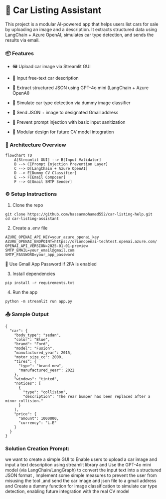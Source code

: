 # 🚗 Car Listing Assistant
This project is a modular AI-powered app that helps users list cars for sale by uploading an image and a description. It extracts structured data using LangChain + Azure OpenAI, simulates car type detection, and sends the results via email.

### 📦 Features
- 🖼️ Upload car image via Streamlit GUI

- 📝 Input free-text car description

- 🤖 Extract structured JSON using GPT-4o mini (LangChain + Azure OpenAI)

- 🧪 Simulate car type detection via dummy image classifier

- 📧 Send JSON + image to designated Gmail address

- 🔐 Prevent prompt injection with basic input sanitization

- 🧰 Modular design for future CV model integration

### 🧠 Architecture Overview
```mermaid
flowchart TD
    A[Streamlit GUI] --> B[Input Validator]
    B --> C[Prompt Injection Prevention Layer]
    C --> D[LangChain + Azure OpenAI]
    D --> E[Dummy CV Classifier]
    E --> F[Email Composer]
    F --> G[Gmail SMTP Sender]
```

### ⚙️ Setup Instructions
1. Clone the repo
``` 
git clone https://github.com/hassanmohamed552/car-listing-help.git
cd car-listing-assistant
``` 
2. Create a .env file
```
AZURE_OPENAI_API_KEY=your_azure_openai_key
AZURE_OPENAI_ENDPOINT=https://orionopenai-techtest.openai.azure.com/
OPENAI_API_VERSION=2025-01-01-preview
SMTP_EMAIL=your_email@gmail.com
SMTP_PASSWORD=your_app_password
```
🔐 Use Gmail App Password if 2FA is enabled

3. Install dependencies
```
pip install -r requirements.txt
```
4. Run the app
```
python -m streamlit run app.py
```
### 📤 Sample Output
```
{
  "car": {
    "body_type": "sedan",
    "color": "Blue",
    "brand": "Ford",
    "model": "Fusion",
    "manufactured_year": 2015,
    "motor_size_cc": 2000,
    "tires": {
      "type": "brand-new",
      "manufactured_year": 2022
    },
    "windows": "tinted",
    "notices": [
      {
        "type": "collision",
        "description": "The rear bumper has been replaced after a minor collision."
      }
    ],
    "price": {
      "amount": 1000000,
      "currency": "L.E"
    }
  }
}
```
### Solution Creation Prompt:
we want to create a simple GUI to Enable users to upload a car image and input a text description using
streamlit library and Use the GPT-4o mini model (via LangChain/LangGraph) to convert the input text into a structured JSON format ,
Implement some simple measures to prevent the user from misusing the tool ,and send the car image and json file to a gmail address
and Create a dummy function for image classification to simulate car type detection, enabling future integration with the real CV model
